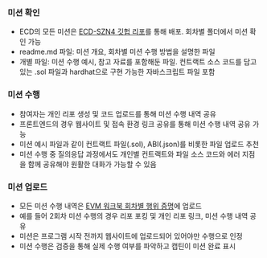 ### 미션 확인
- ECD의 모든 미션은 [ECD-SZN4 깃헙 리포](https://github.com/LudiumAgwn/ECD-SZN4)를 통해 배포. 회차별 폴더에서 미션 확인 가능
- readme.md 파일: 미션 개요, 회차별 미션 수행 방법을 설명한 파일
- 개별 파일: 미션 수행 예시, 참고 자료를 포함해둔 파일. 컨트랙트 소스 코드를 담고 있는 .sol 파일과 hardhat으로 구현 가능한 자바스크립트 파일 포함

### 미션 수행
- 참여자는 개인 리포 생성 및 코드 업로드를 통해 미션 수행 내역 공유
- 프론트엔드의 경우 웹사이트 및 접속 환경 링크 공유를 통해 미션 수행 내역 공유 가능
- 미션 예시 파일과 같이 컨트랙트 파일(.sol), ABI(.json)를 비롯한 파일 업로드 추천 
- 미션 수행 중 질의응답 과정에서도 개인별 컨트랙트와 파일 소스 코드와 에러 지점을 함께 공유해야 원활한 대화가 가능할 수 있음

### 미션 업로드
- 모든 미션 수행 내역은 [EVM 워크북 회차별 행위 증명](https://ludium-szn4-ecd.moim.co/forums/QKUGCJVTZ/threads/T3AAEPDE9)에 업로드
- 예를 들어 2회차 미션 수행의 경우 리포 포킹 및 개인 리포 링크, 미션 수행 내역 공유
- 미션은 프로그램 시작 전까지 웹사이트에 업로드되어 있어야만 수행으로 인정
- 미션 수행은 검증을 통해 실제 수행 여부를 파악하고 캡틴이 미션 완료 표시
